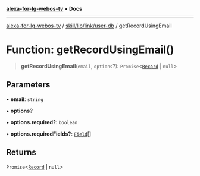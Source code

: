 [**alexa-for-lg-webos-tv**](../../../../../README.md) • **Docs**

***

[alexa-for-lg-webos-tv](../../../../../modules.md) / [skill/lib/link/user-db](../README.md) / getRecordUsingEmail

# Function: getRecordUsingEmail()

> **getRecordUsingEmail**(`email`, `options`?): `Promise`\<[`Record`](../type-aliases/Record.md) \| `null`\>

## Parameters

• **email**: `string`

• **options?**

• **options.required?**: `boolean`

• **options.requiredFields?**: [`Field`](../type-aliases/Field.md)[]

## Returns

`Promise`\<[`Record`](../type-aliases/Record.md) \| `null`\>

